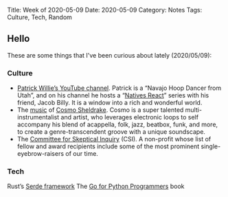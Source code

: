 Title: Week of 2020-05-09
Date: 2020-05-09
Category: Notes
Tags: Culture, Tech, Random


## Hello

These are some things that I've been curious about lately (2020/05/09):

### Culture
* [Patrick Willie’s YouTube channel](https://www.youtube.com/user/MagikDragon/about). Patrick is a “Navajo Hoop Dancer from Utah”, and on his channel he hosts a “[Natives React](https://www.youtube.com/watch?v=9CKphsu9M-U)” series with his friend, Jacob Billy. It is a window into a rich and wonderful world.
* The [music](https://www.youtube.com/watch?v=11vHDlFByPg) of [Cosmo Sheldrake](https://en.wikipedia.org/wiki/Cosmo_Sheldrake). Cosmo is a super talented multi-instrumentalist and artist, who leverages electronic loops to self accompany his blend of acappella, folk, jazz, beatbox, funk, and more, to create a genre-transcendent groove with a unique soundscape.
* The [Committee for Skeptical Inquiry](https://en.wikipedia.org/wiki/Committee_for_Skeptical_Inquiry) (CSI). A non-profit whose list of fellow and award recipients include some of the most prominent single-eyebrow-raisers of our time.

### Tech

Rust’s [Serde framework](https://serde.rs/)
The [Go for Python Programmers](https://golang-for-python-programmers.readthedocs.io/en/latest/) book
